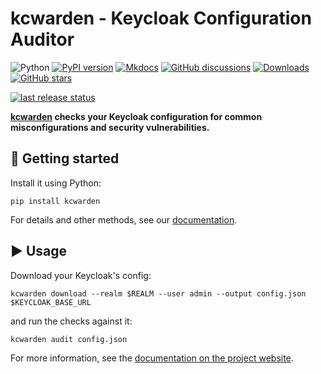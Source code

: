 # kcwarden - Keycloak Configuration Auditor

![Python](https://img.shields.io/pypi/pyversions/kcwarden.svg)
[![PyPI version](https://img.shields.io/pypi/v/kcwarden.svg)](https://pypi.python.org/pypi/kcwarden)
[![Mkdocs](https://img.shields.io/badge/doc-mkdocs-845ed7.svg)](https://iteratec.github.io/kcwarden)
[![GitHub discussions](https://img.shields.io/badge/discuss-online-845ef7)](https://github.com/iteratec/kcwarden/discussions)
[![Downloads](https://pepy.tech/badge/kcwarden)](https://pepy.tech/project/kcwarden)
[![GitHub stars](https://img.shields.io/github/stars/iteratec/kcwarden?style=flat)](https://github.com/iteratec/kcwarden/stargazers)

[![last release status](https://github.com/iteratec/kcwarden/actions/workflows/publish.yaml/badge.svg)](https://github.com/iteratec/kcwarden/actions/workflows/publish.yaml)

**[kcwarden](https://iteratec.github.io/kcwarden/) checks your Keycloak configuration for common misconfigurations and security vulnerabilities.**

## 🚀 Getting started

Install it using Python:

```shell
pip install kcwarden
```

For details and other methods, see our [documentation](https://iteratec.github.io/kcwarden/installation/).

## ▶️ Usage

Download your Keycloak's config:

```shell
kcwarden download --realm $REALM --user admin --output config.json $KEYCLOAK_BASE_URL
```

and run the checks against it:

```shell
kcwarden audit config.json
```

For more information, see the [documentation on the project website](https://iteratec.github.io/kcwarden/).
